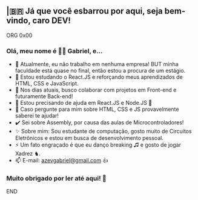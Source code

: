 ## |🇧🇷 Já que você esbarrou por aqui, seja bem-vindo, caro DEV!
ORG 0x00
### Olá, meu nome é 👨‍💻 Gabriel, e... 

- 🔭 Atualmente, eu não trabalho em nenhuma empresa! BUT minha faculdade está quase no final, então estou a procura de um estágio.
- 🌱 Estou estudando o React.JS e reforçando meus aprendizados de HTML, CSS e JavaScript.
- 👯 Nos dias atuais, busco colaborar com projetos em Front-end e futuramente Back-end!
- 🤔 Estou precisando de ajuda em React.JS e Node.JS 💙
- 💬 Caso pergunte para mim sobre HTML, CSS e JS provavelmente saberei te ajudar!
- ✔️ Sei sobre Assembly, por causa das aulas de Microcontroladores!
- ✨ Sobre mim: Sou estudante de computação, gosto muito de Circuitos Eletrônicos e estou em busca de desenvolvimento pessoal.
- ⚡ Um fato engraçado é que eu danço breaking ♫ e gosto de jogar Xadrez ♞.
- 📫 E-mail: azevgabriel@gmail.com 👍

### Muito obrigado por ler até aqui! :pray:

END
